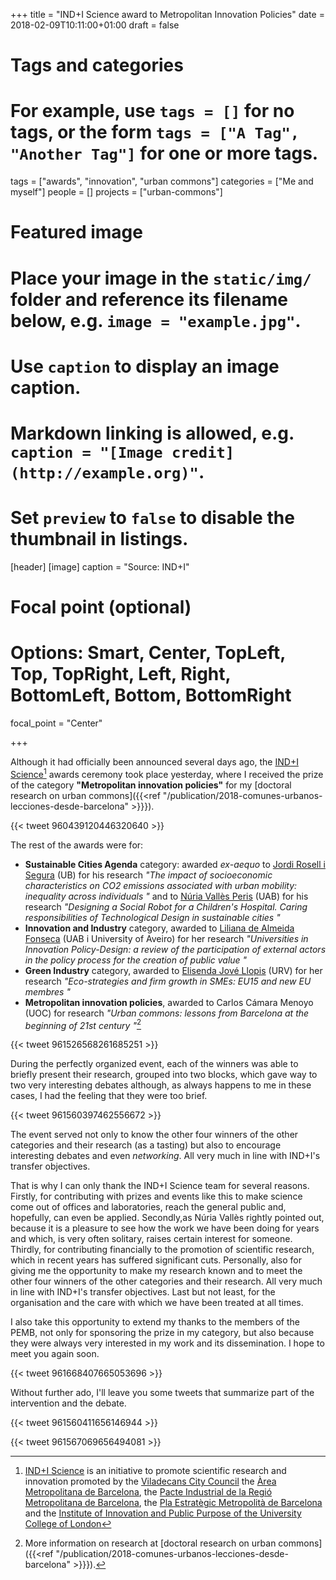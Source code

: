 +++
title = "IND+I Science award to Metropolitan Innovation Policies"
date = 2018-02-09T10:11:00+01:00
draft = false

# Tags and categories
# For example, use `tags = []` for no tags, or the form `tags = ["A Tag", "Another Tag"]` for one or more tags.
tags = ["awards", "innovation", "urban commons"]
categories = ["Me and myself"]
people = []
projects = ["urban-commons"]

# Featured image
# Place your image in the `static/img/` folder and reference its filename below, e.g. `image = "example.jpg"`.
# Use `caption` to display an image caption.
#   Markdown linking is allowed, e.g. `caption = "[Image credit](http://example.org)"`.
# Set `preview` to `false` to disable the thumbnail in listings.
[header]
[image]
caption = "Source: IND+I"

# Focal point (optional)
# Options: Smart, Center, TopLeft, Top, TopRight, Left, Right, BottomLeft, Bottom, BottomRight
focal_point = "Center"

+++

Although it had officially been announced several days ago, the [IND+I Science](http://indi.cat/indi-science/)[^INDI] awards ceremony took place yesterday, where I received the prize of the category **"Metropolitan innovation policies"** for my [doctoral research on urban commons]({{<ref "/publication/2018-comunes-urbanos-lecciones-desde-barcelona" >}}}). <!--more-->

{{< tweet 960439120446320640 >}}

The rest of the awards were for:

* **Sustainable Cities Agenda** category: awarded *ex-aequo* to [Jordi Rosell i Segura](https://twitter.com/jordi__rosell) (UB) for his research *"The impact of socioeconomic characteristics on CO2 emissions associated with urban mobility: inequality across individuals "* and to [Núria Vallès Peris](https://twitter.com/nuriann77) (UAB) for his research *"Designing a Social Robot for a Children's Hospital. Caring responsibilities of Technological Design in sustainable cities "*
* **Innovation and Industry** category, awarded to [Liliana de Almeida Fonseca](https://twitter.com/lilimafon) (UAB i University of Aveiro) for her research *"Universities in Innovation Policy-Design: a review of the participation of external actors in the policy process for the creation of public value "*
* **Green Industry** category, awarded to [Elisenda Jové Llopis](https://twitter.com/elisenda_elis) (URV) for her research *"Eco-strategies and firm growth in SMEs: EU15 and new EU membres "*
* **Metropolitan innovation policies**, awarded to Carlos Cámara Menoyo (UOC) for research *"Urban commons: lessons from Barcelona at the beginning of 21st century "*[^doctorate]

{{< tweet 961526568261685251 >}}


During the perfectly organized event, each of the winners was able to briefly present their research, grouped into two blocks, which gave way to two very interesting debates although, as always happens to me in these cases, I had the feeling that they were too brief.

{{< tweet 961560397462556672 >}}

The event served not only to know the other four winners of the other categories and their research (as a tasting) but also to encourage interesting debates and even *networking*. All very much in line with IND+I's transfer objectives.

That is why I can only thank the IND+I Science team for several reasons. Firstly, for contributing with prizes and events like this to make science come out of offices and laboratories, reach the general public and, hopefully, can even be applied. Secondly,as Núria Vallès rightly pointed out, because it is a pleasure to see how the work we have been doing for years and which, is very often solitary, raises certain interest for someone. Thirdly, for contributing financially to the promotion of scientific research, which in recent years has suffered significant cuts. Personally, also for giving me the opportunity to make my research known and to meet the other four winners of the other categories and their research. All very much in line with IND+I's transfer objectives. Last but not least, for the organisation and the care with which we have been treated at all times.

I also take this opportunity to extend my thanks to the members of the PEMB, not only for sponsoring the prize in my category, but also because they were always very interested in my work and its dissemination. I hope to meet you again soon.

{{< tweet 961668407665053696 >}}

Without further ado, I'll leave you some tweets that summarize part of the intervention and the debate.

{{< tweet 961560411656146944 >}}

{{< tweet 961567069656494081 >}}



[^INDI]: [IND+I Science](http://indi.cat/indi-science/) is an initiative to promote scientific research and innovation promoted by the [Viladecans City Council](http://www.viladecans.cat) the [Àrea Metropolitana de Barcelona](http://www.amb.cat), the [Pacte Industrial de la Regió Metropolitana de Barcelona](http://www.pacteindustrial.org/), the [Pla Estratègic Metropolità de Barcelona](http://www.pemb.cat/) and the [Institute of Innovation and Public Purpose of the University College of London](https://www.ucl.ac.uk/bartlett/public-purpose/home)
[^doctorate]: More information on research at [doctoral research on urban commons]({{<ref "/publication/2018-comunes-urbanos-lecciones-desde-barcelona" >}}}).

